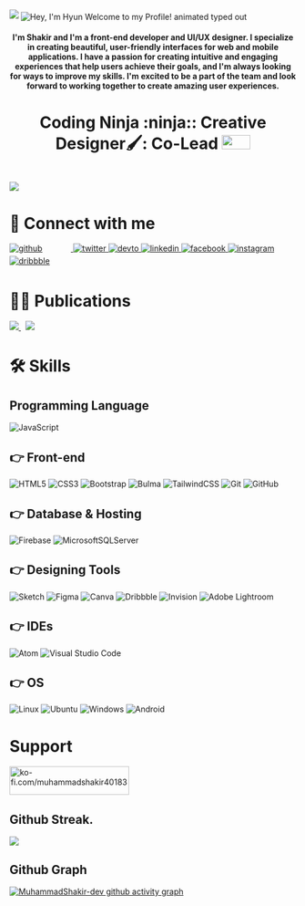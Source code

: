 <img src="https://github.com/MuhammadShakir-dev/MuhammadShakir-dev/blob/main/github%20(2).png" align="center">
<img src="https://readme-typing-svg.demolab.com?font=Operator+Mono&size=30&duration=2800&pause=2000&color=FAFAFA&center=true&vCenter=true&width=940&height=50&lines=Hello+world+this+is+Muhammad+Shakir!;I'm+a+Front-end+Developer.;I'm+a+UI%2FUX+Designer.;I'm+a+Content+Creator.;I'm+a+Co+lead+at+Google+DSC." align="middle" alt="Hey, I'm Hyun Welcome to my Profile! animated typed out">

<h4 align="center">
<b>
I'm Shakir and I'm a front-end developer and UI/UX designer. I specialize in creating beautiful, user-friendly interfaces for web and mobile applications. I have a passion for creating intuitive and engaging experiences that help users achieve their goals, and I'm always looking for ways to improve my skills. I'm excited to be a part of the team and look forward to working together to create amazing user experiences.
</b></h4>


<h1 align="center"> Coding Ninja :ninja::  Creative Designer🖌️:  Co-Lead <img src="https://github.com/MuhammadShakir-dev/MuhammadShakir-dev/blob/main/Copy%20of%20google_developers_logomark_color.png" width="50px" height="25px"><h1>
<img src="https://github.com/MuhammadShakir-dev/MuhammadShakir-dev/blob/main/borderseperator.gif">

# 🤝 Connect with me
<div align="left">
<a href="https://github.com/https://github.com/MuhammadShakir-dev?tab=overview&from=2022-07-01&to=2022-07-24" target="_blank">
<img src=https://img.shields.io/badge/github-%2324292e.svg?&style=for-the-badge&logo=github&logoColor=white alt=github style="margin-bottom: 5px; margin-right: 50px;" />
</a>
<a href="https://twitter.com/https://twitter.com/MShakir_05" target="_blank">
<img src=https://img.shields.io/badge/twitter-%2300acee.svg?&style=for-the-badge&logo=twitter&logoColor=white alt=twitter style="margin-bottom: 5px;" />
</a>
<a href="https://dev.to/https://dev.to/muhammadshakirdev" target="_blank">
<img src=https://img.shields.io/badge/dev.to-%2308090A.svg?&style=for-the-badge&logo=dev.to&logoColor=white alt=devto style="margin-bottom: 5px;" />
</a>
<a href="https://linkedin.com/in/https://www.linkedin.com/in/muhammad-shakir-dev05/" target="_blank">
<img src=https://img.shields.io/badge/linkedin-%231E77B5.svg?&style=for-the-badge&logo=linkedin&logoColor=white alt=linkedin style="margin-bottom: 5px;" />
</a>
<a href="https://www.facebook.com/https://web.facebook.com/profile.php?id=100024320106137" target="_blank">
<img src=https://img.shields.io/badge/facebook-%232E87FB.svg?&style=for-the-badge&logo=facebook&logoColor=white alt=facebook style="margin-bottom: 5px;" />
</a>
<a href="https://instagram.com/https://www.instagram.com/areyoushakir/" target="_blank">
<img src=https://img.shields.io/badge/instagram-%23000000.svg?&style=for-the-badge&logo=instagram&logoColor=white alt=instagram style="margin-bottom: 5px;" />
</a>
<a href="https://dribbble.com/https://dribbble.com/MuhammadShakir-dev" target="_blank">
<img src=https://img.shields.io/badge/dribbble-%23E45285.svg?&style=for-the-badge&logo=dribbble&logoColor=white alt=dribbble style="margin-bottom: 5px;" />
</a>  
</div>  


# ✍🏻 Publications
<a href="https://muhammadshakir.hashnode.dev/" target="_blank">
<img  src="https://img.shields.io/badge/Hashnode-2962FF?style=for-the-badge&logo=hashnode&logoColor=white" />
</a>
&nbsp;
<a href="https://medium.com/@Muhammad-shakir-67" target="_blank">
<img  src="https://img.shields.io/badge/Medium-12100E?style=for-the-badge&logo=medium&logoColor=white" />
</a>


# 🛠️ Skills
## Programming Language
![JavaScript](https://img.shields.io/badge/javascript-%23323330.svg?style=for-the-badge&logo=javascript&logoColor=%23F7DF1E)

## 👉 Front-end
![HTML5](https://img.shields.io/badge/html5-%23E34F26.svg?style=for-the-badge&logo=html5&logoColor=white)
![CSS3](https://img.shields.io/badge/css3-%231572B6.svg?style=for-the-badge&logo=css3&logoColor=white)
![Bootstrap](https://img.shields.io/badge/bootstrap-%23563D7C.svg?style=for-the-badge&logo=bootstrap&logoColor=white)
![Bulma](https://img.shields.io/badge/bulma-00D0B1?style=for-the-badge&logo=bulma&logoColor=white)
![TailwindCSS](https://img.shields.io/badge/tailwindcss-%2338B2AC.svg?style=for-the-badge&logo=tailwind-css&logoColor=white)
![Git](https://img.shields.io/badge/git-%23F05033.svg?style=for-the-badge&logo=git&logoColor=white)
![GitHub](https://img.shields.io/badge/github-%23121011.svg?style=for-the-badge&logo=github&logoColor=white)


## 👉 Database & Hosting
![Firebase](https://img.shields.io/badge/Firebase-039BE5?style=for-the-badge&logo=Firebase&logoColor=white)
![MicrosoftSQLServer](https://img.shields.io/badge/Microsoft%20SQL%20Sever-CC2927?style=for-the-badge&logo=microsoft%20sql%20server&logoColor=white)


## 👉 Designing Tools
![Sketch](https://img.shields.io/badge/Sketch-FFB387?style=for-the-badge&logo=sketch&logoColor=black)
![Figma](https://img.shields.io/badge/figma-%23F24E1E.svg?style=for-the-badge&logo=figma&logoColor=white)
![Canva](https://img.shields.io/badge/Canva-%2300C4CC.svg?style=for-the-badge&logo=Canva&logoColor=white)
![Dribbble](https://img.shields.io/badge/Dribbble-EA4C89?style=for-the-badge&logo=dribbble&logoColor=white)
![Invision](https://img.shields.io/badge/invision-FF3366?style=for-the-badge&logo=invision&logoColor=white)
![Adobe Lightroom](https://img.shields.io/badge/Adobe%20Lightroom-31A8FF.svg?style=for-the-badge&logo=Adobe%20Lightroom&logoColor=white)


## 👉 IDEs
![Atom](https://img.shields.io/badge/Atom-%2366595C.svg?style=for-the-badge&logo=atom&logoColor=white)
![Visual Studio Code](https://img.shields.io/badge/Visual%20Studio%20Code-0078d7.svg?style=for-the-badge&logo=visual-studio-code&logoColor=white)

## 👉 OS
![Linux](https://img.shields.io/badge/Linux-FCC624?style=for-the-badge&logo=linux&logoColor=black)
![Ubuntu](https://img.shields.io/badge/Ubuntu-E95420?style=for-the-badge&logo=ubuntu&logoColor=white)
![Windows](https://img.shields.io/badge/Windows-0078D6?style=for-the-badge&logo=windows&logoColor=white)
![Android](https://img.shields.io/badge/Android-3DDC84?style=for-the-badge&logo=android&logoColor=white)


# Support
<p><a href="https://ko-fi.com/ko-fi.com/muhammadshakir40183"> <img align="left" src="https://cdn.ko-fi.com/cdn/kofi3.png?v=3" height="50" width="210" alt="ko-fi.com/muhammadshakir40183" /></a></p><br><br>


</td></tr></table>  
<br/>  
  
 
<h2>Github Streak.</h2>
<a href="http://www.github.com/MuhammadShakir-dev"><img src="https://github-readme-streak-stats.herokuapp.com/?user=MuhammadShakir-dev&stroke=ffffff&background=1c1917&ring=0891b2&fire=0891b2&currStreakNum=ffffff&currStreakLabel=0891b2&sideNums=ffffff&sideLabels=ffffff&dates=ffffff&hide_border=true" /></a>

<h2>Github Graph</h2>

[![MuhammadShakir-dev github activity graph](https://github-readme-activity-graph.cyclic.app/graph?username=MuhammadShakir-dev&theme=react-dark)](https://github.com//github-readme-activity-graph)
